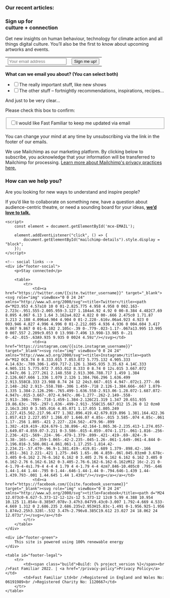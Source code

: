 <!-- rss feed from workload -->
<h3 id="rss-title">Our recent articles:</h3>
<div id="rss-feed">
</div>

<!-- rss feed -->
<script src="/js/rss-feed.js"></script>

<footer>
    <!-- mail sign up and contact prompt -->
    <div id="footer-mail-sign-up">
        <div class="module">
            <h3>Sign up for<br />culture + connection</h3>
            <p>Get new insights on human behaviour, technology for climate action and all things digital culture. You’ll also be the first to know about upcoming artworks and events.</p>
            <!-- Begin Mailchimp Signup Form -->
            <div id="mc_embed_signup">
            <form action="https://fastfamiliar.us3.list-manage.com/subscribe/post?u=9c06802b27ed2ef8115618191&amp;id=45ffffdd97" method="post" id="mc-embedded-subscribe-form" name="mc-embedded-subscribe-form" class="validate" target="_blank" novalidate>
                <div id="mc_embed_signup_scroll">
            <div class="mc-field-group">
                <table>
                    <tr>
                        <td><input type="email" value="" name="EMAIL" class="required email" id="mce-EMAIL" placeholder="Your email address"></td>
                        <td><div class="clear"><input type="submit" value="Sign me up!" name="subscribe" id="mc-embedded-subscribe" class="form-button"></div></td>
                    </tr>
                </table>
            </div>
            <div id="mailchimp-details">
                <div class="mc-field-group input-group">
                    <strong>What can we email you about? (You can select both) </strong>
                    <ul><li><input type="checkbox" value="1" name="group[26601][1]" id="mce-group[26601]-26601-0"><label for="mce-group[26601]-26601-0">The really important stuff, like new shows</label></li>
                <li><input type="checkbox" value="2" name="group[26601][2]" id="mce-group[26601]-26601-1"><label for="mce-group[26601]-26601-1">The other stuff – fortnightly recommendations, inspirations, recipes...</label></li>
                </ul>
                </div>
                <div id="mergeRow-gdpr" class="mergeRow gdpr-mergeRow content__gdprBlock mc-field-group">
                    <div class="content__gdpr">
                        <label>And just to be very clear...</label>
                        <p>Please check this box to confirm:</p>
                        <fieldset class="mc_fieldset gdprRequired mc-field-group" name="interestgroup_field">
                        <label class="checkbox subfield" for="gdpr_38277"><input type="checkbox" id="gdpr_38277" name="gdpr[38277]" value="Y" class="av-checkbox gdpr"><span>I would like Fast Familiar to keep me updated via email</span> </label>
                        </fieldset>
                        <p>You can change your mind at any time by unsubscribing via the link in the footer of our emails.</p>
                    </div>
                    <div class="content__gdprLegal">
                        <p>We use Mailchimp as our marketing platform. By clicking below to subscribe, you acknowledge that your information will be transferred to Mailchimp for processing. <a href="https://mailchimp.com/legal/terms" target="_blank">Learn more about Mailchimp's privacy practices here.</a></p>
                    </div>
                </div>
                    <div id="mce-responses" class="clear">
                        <div class="response" id="mce-error-response" style="display:none"></div>
                        <div class="response" id="mce-success-response" style="display:none"></div>
                    </div>    <!-- real people should not fill this in and expect good things - do not remove this or risk form bot signups-->
                    <div style="position: absolute; left: -5000px;" aria-hidden="true"><input type="text" name="b_9c06802b27ed2ef8115618191_45ffffdd97" tabindex="-1" value=""></div>
                    </div>
                </form>
                </div>
                <!--End mc_embed_signup-->
            </div>
        </div>
        <div class="module">
            <h3>How can we help you?</h3>
            <p>Are you looking for new ways to understand and inspire people?</p>
            <p>If you’d like to collaborate on something new, have a question about audience-centric theatre, or need a sounding board for your ideas, <a href="/contact-us"><strong>we’d love to talk.</strong></a></p>
        </div>
    </div>

    <script>
        const element = document.getElementById('mce-EMAIL');
        
        element.addEventListener("click", () => {
            document.getElementById("mailchimp-details").style.display = "block";
        });
    </script>

	<!-- social links -->
	<div id="footer-social">
		<p>Stay connected</p>
		
		<table>
			<tr>
				<td><a href="https://twitter.com/{{site.twitter_username}}" target="_blank"><svg role="img" viewBox="0 0 24 24" xmlns="http://www.w3.org/2000/svg"><title>Twitter</title><path d="M23.953 4.57a10 10 0 01-2.825.775 4.958 4.958 0 002.163-2.723c-.951.555-2.005.959-3.127 1.184a4.92 4.92 0 00-8.384 4.482C7.69 8.095 4.067 6.13 1.64 3.162a4.822 4.822 0 00-.666 2.475c0 1.71.87 3.213 2.188 4.096a4.904 4.904 0 01-2.228-.616v.06a4.923 4.923 0 003.946 4.827 4.996 4.996 0 01-2.212.085 4.936 4.936 0 004.604 3.417 9.867 9.867 0 01-6.102 2.105c-.39 0-.779-.023-1.17-.067a13.995 13.995 0 007.557 2.209c9.053 0 13.998-7.496 13.998-13.985 0-.21 0-.42-.015-.63A9.935 9.935 0 0024 4.59z"/></svg></td>
				<td><a href="https://instagram.com/{{site.instagram_username}}" target="_blank"><svg role="img" viewBox="0 0 24 24" xmlns="http://www.w3.org/2000/svg"><title>Instagram</title><path d="M12 0C8.74 0 8.333.015 7.053.072 5.775.132 4.905.333 4.14.63c-.789.306-1.459.717-2.126 1.384S.935 3.35.63 4.14C.333 4.905.131 5.775.072 7.053.012 8.333 0 8.74 0 12s.015 3.667.072 4.947c.06 1.277.261 2.148.558 2.913.306.788.717 1.459 1.384 2.126.667.666 1.336 1.079 2.126 1.384.766.296 1.636.499 2.913.558C8.333 23.988 8.74 24 12 24s3.667-.015 4.947-.072c1.277-.06 2.148-.262 2.913-.558.788-.306 1.459-.718 2.126-1.384.666-.667 1.079-1.335 1.384-2.126.296-.765.499-1.636.558-2.913.06-1.28.072-1.687.072-4.947s-.015-3.667-.072-4.947c-.06-1.277-.262-2.149-.558-2.913-.306-.789-.718-1.459-1.384-2.126C21.319 1.347 20.651.935 19.86.63c-.765-.297-1.636-.499-2.913-.558C15.667.012 15.26 0 12 0zm0 2.16c3.203 0 3.585.016 4.85.071 1.17.055 1.805.249 2.227.415.562.217.96.477 1.382.896.419.42.679.819.896 1.381.164.422.36 1.057.413 2.227.057 1.266.07 1.646.07 4.85s-.015 3.585-.074 4.85c-.061 1.17-.256 1.805-.421 2.227-.224.562-.479.96-.899 1.382-.419.419-.824.679-1.38.896-.42.164-1.065.36-2.235.413-1.274.057-1.649.07-4.859.07-3.211 0-3.586-.015-4.859-.074-1.171-.061-1.816-.256-2.236-.421-.569-.224-.96-.479-1.379-.899-.421-.419-.69-.824-.9-1.38-.165-.42-.359-1.065-.42-2.235-.045-1.26-.061-1.649-.061-4.844 0-3.196.016-3.586.061-4.861.061-1.17.255-1.814.42-2.234.21-.57.479-.96.9-1.381.419-.419.81-.689 1.379-.898.42-.166 1.051-.361 2.221-.421 1.275-.045 1.65-.06 4.859-.06l.045.03zm0 3.678c-3.405 0-6.162 2.76-6.162 6.162 0 3.405 2.76 6.162 6.162 6.162 3.405 0 6.162-2.76 6.162-6.162 0-3.405-2.76-6.162-6.162-6.162zM12 16c-2.21 0-4-1.79-4-4s1.79-4 4-4 4 1.79 4 4-1.79 4-4 4zm7.846-10.405c0 .795-.646 1.44-1.44 1.44-.795 0-1.44-.646-1.44-1.44 0-.794.646-1.439 1.44-1.439.793-.001 1.44.645 1.44 1.439z"/></svg></a></a></td>
				<td><a href="https://facebook.com/{{site.facebook_username}}" target="_blank"><svg role="img" viewBox="0 0 24 24" xmlns="http://www.w3.org/2000/svg"><title>Facebook</title><path d="M24 12.073c0-6.627-5.373-12-12-12s-12 5.373-12 12c0 5.99 4.388 10.954 10.125 11.854v-8.385H7.078v-3.47h3.047V9.43c0-3.007 1.792-4.669 4.533-4.669 1.312 0 2.686.235 2.686.235v2.953H15.83c-1.491 0-1.956.925-1.956 1.874v2.25h3.328l-.532 3.47h-2.796v8.385C19.612 23.027 24 18.062 24 12.073z"/></svg></a></td>
			</tr>
		</table>
	</div>
	
	<div id="footer-green">
		This site is powered using 100% renewable energy
	</div>
	
	<table id="footer-legal">
		<tr>
			<td><span class="build">Build: {% project_version %}</span><br />Fast Familiar 2022. | <a href="/privacy-policy">Privacy Policy</a></td>
			<td>Fast Familiar Ltd<br />Registered in England and Wales No: 06191989<br />Registered Charity No: 1120667</td>
		</tr>
	</table>
</footer>